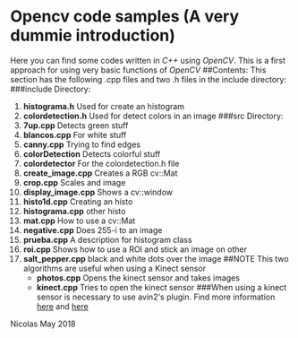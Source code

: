 # Opencv code samples (A very dummie introduction)
Here you can find some codes written in *C++* using *OpenCV*. This is a first approach for using very basic functions of *OpenCV*
##Contents:
This section has the following .cpp files and two .h files in the include directory:
###include Directory:
1. **histograma.h** Used for create an histogram
2. **colordetection.h** Used for detect colors in an image
###src Directory:
1. **7up.cpp** Detects green stuff
2. **blancos.cpp** For white stuff
3. **canny.cpp** Trying to find edges
4. **colorDetection** Detects colorful stuff
5. **colordetector** For the colordetection.h file
6. **create_image.cpp** Creates a RGB cv::Mat
7. **crop.cpp** Scales and image
8. **display_image.cpp** Shows a cv::window
9. **histo1d.cpp** Creating an histo
10. **histograma.cpp** other histo
11. **mat.cpp** How to use a cv::Mat
12. **negative.cpp** Does 255-i to an image
13. **prueba.cpp** A description for histogram class
14. **roi.cpp** Shows how to use a ROI and stick an image on other
15. **salt_pepper.cpp** black and white dots over the image
##NOTE
This two algorithms are useful when using a Kinect sensor
	* **photos.cpp** Opens the kinect sensor and takes images
	* **kinect.cpp** Tries to open the kinect sensor
###When using a kinect sensor is necessary to use avin2's plugin. Find more information [here](https://github.com/avin2/SensorKinect) and [here](http://blog.justsophie.com/installing-kinect-nite-drivers-on-ubuntu-14-04-and-ros-indigo/)

Nicolas
May 2018
